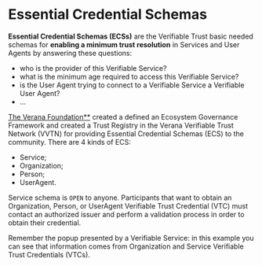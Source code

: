# Essential Credential Schemas

**Essential Credential Schemas (ECSs)** are the Verifiable Trust basic needed schemas for **enabling a minimum trust resolution** in Services and User Agents by answering these questions:

- who is the provider of this Verifiable Service?
- what is the minimum age required to access this Verifiable Service?
- is the User Agent trying to connect to a Verifiable Service a Verifiable User Agent?
- ...

[The Verana Foundation**](https://verana.foundation) created a defined an Ecosystem Governance Framework and created a Trust Registry in the Verana Verifiable Trust Network (VVTN) for providing Essential Credential Schemas (ECS) to the community. There are 4 kinds of ECS:

- Service;
- Organization;
- Person;
- UserAgent.

Service schema is `OPEN` to anyone. Participants that want to obtain an Organization, Person, or UserAgent Verifiable Trust Credential (VTC) must contact an authorized issuer and perform a validation process in order to obtain their credential.

Remember the popup presented by a Verifiable Service: in this example you can see that information comes from Organization and Service Verifiable Trust Credentials (VTCs).

<Image url="/img/vt-creds-explained.png" floating="none" caption="Verifiable Service" maxWidth="300px"/>
